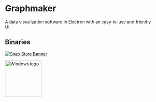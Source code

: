 # Graphmaker

A data visualization software in Electron with an easy-to-use and friendly UI.

## Binaries

[![Snap Store Banner](https://snapcraft.io/static/images/badges/en/snap-store-black.svg)](https://snapcraft.io/graphmaker) <span style="margin-left:20px;">
  
<a href="https://updates.koyu.space/graphmaker/"><img src="https://upload.wikimedia.org/wikipedia/commons/8/87/Windows_logo_-_2021.svg" alt="Windows logo" height="120">
